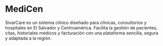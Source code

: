 # MediCen
SivarCare es un sistema clínico diseñado para clínicas, consultorios y hospitales en El Salvador y Centroamérica. Facilita la gestión de pacientes, citas, historiales médicos y facturación con una plataforma sencilla, segura y adaptada a la región.
